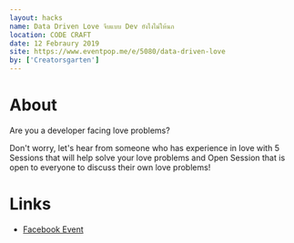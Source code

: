 ```yaml
---
layout: hacks
name: Data Driven Love จีบแบบ Dev ยังไงไม่ให้นก
location: CODE CRAFT
date: 12 Febraury 2019
site: https://www.eventpop.me/e/5080/data-driven-love
by: ['Creatorsgarten']
---
```


# About

Are you a developer facing love problems?

Don't worry, let's hear from someone who has experience in love with 5 Sessions that will help solve your love problems and Open Session that is open to everyone to discuss their own love problems!

# Links

- [Facebook Event](https://www.facebook.com/events/348223013213549/)
